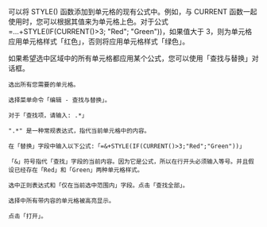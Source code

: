 可以将 STYLE() 函数添加到单元格的现有公式中。例如，与 CURRENT 函数一起使用时，您可以根据其值来为单元格上色。对于公式 =...+STYLE(IF(CURRENT()>3; "Red"; "Green"))，如果值大于 3，则为单元格应用单元格样式「红色」，否则将应用单元格样式「绿色」。

如果希望选中区域中的所有单元格都应用某个公式，您可以使用「查找与替换」对话框。

    选出所有您需要的单元格。

    选择菜单命令「编辑 - 查找与替换」。

    对于「查找项，请输入: .*」

    ".*" 是一种常规表达式，指代当前单元格中的内容。

    在「替换」字段中输入以下公式:「=&+STYLE(IF(CURRENT()>3;"Red";"Green"))」

    「&」符号指代「查找」字段的当前内容。因为它是公式，所以在行开头必须输入等号。并且假设已经存在「Red」和「Green」两种单元格样式。

    选中正则表达式和「仅在当前选中范围内」字段。点击「查找全部」。

    选择中所有带内容的单元格被高亮显示。

    点击「打开」。
